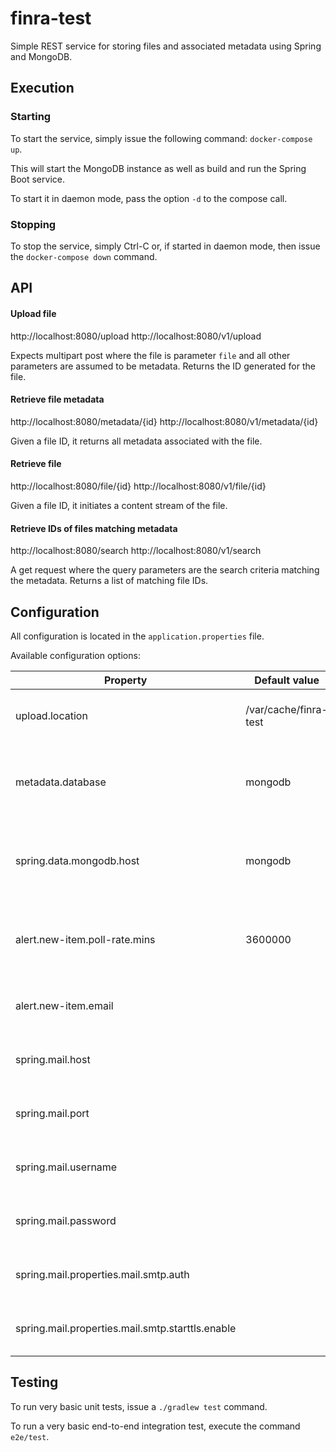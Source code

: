 finra-test
==========

Simple REST service for storing files and associated metadata using Spring and MongoDB.

## Execution

### Starting
To start the service, simply issue the following command: ```docker-compose up```.

This will start the MongoDB instance as well as build and run the Spring Boot service.

To start it in daemon mode, pass the option ```-d``` to the compose call.

### Stopping
To stop the service, simply Ctrl-C or, if started in daemon mode, then issue the ```docker-compose down``` command.

## API

#### Upload file
http://localhost:8080/upload
http://localhost:8080/v1/upload

Expects multipart post where the file is parameter ```file``` and all other parameters are assumed to be metadata.
Returns the ID generated for the file.

#### Retrieve file metadata
http://localhost:8080/metadata/{id}
http://localhost:8080/v1/metadata/{id}

Given a file ID, it returns all metadata associated with the file.

#### Retrieve file
http://localhost:8080/file/{id}
http://localhost:8080/v1/file/{id}

Given a file ID, it initiates a content stream of the file.

#### Retrieve IDs of files matching metadata
http://localhost:8080/search
http://localhost:8080/v1/search

A get request where the query parameters are the search criteria matching the metadata.
Returns a list of matching file IDs.

## Configuration

All configuration is located in the ```application.properties``` file.

Available configuration options:

|Property|Default value|Description|
|--------|-------------|-----------|
|upload.location|/var/cache/finra-test|Location on disk where the files will be stored|
|metadata.database|mongodb|The type of database to connect to. Only ```mongodb``` is supported|
|spring.data.mongodb.host|mongodb|Hostname to use to connect to the mongodb instance|
|alert.new-item.poll-rate.mins|3600000|The rate in which it should poll for new items in minutes|
|alert.new-item.email|<none>|The email address to send new item alerts|
|spring.mail.host|<none>|Must be filled in for email to work|
|spring.mail.port|<none>|Must be filled in for email to work|
|spring.mail.username|<none>|Must be filled in for email to work|
|spring.mail.password|<none>|Must be filled in for email to work|
|spring.mail.properties.mail.smtp.auth|<none>|Must be filled in for email to work|
|spring.mail.properties.mail.smtp.starttls.enable|<none>|Must be filled in for email to work|

## Testing

To run very basic unit tests, issue a ```./gradlew test``` command.

To run a very basic end-to-end integration test, execute the command ```e2e/test```.

